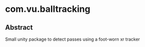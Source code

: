 # com.vu.balltracking

## Abstract
Small unity package to detect passes using a foot-worn xr tracker
